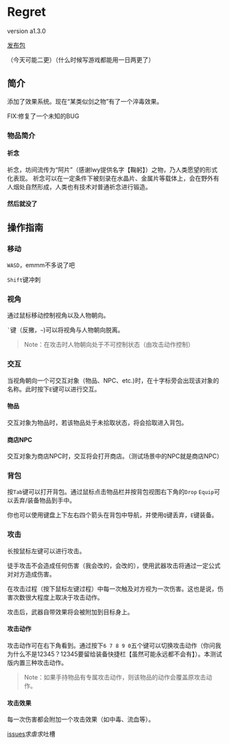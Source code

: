 ﻿# Regret
version a1.3.0

[发布包](https://gitee.com/LAWArthur/Regret/releases/)

（今天可能二更）（什么时候写游戏都能用一日两更了）

## 简介
添加了效果系统。现在“某类似剑之物”有了一个淬毒效果。

FIX:修复了一个未知的BUG

### 物品简介
#### 祈念
祈念，坊间流传为“阿片”（感谢lwy提供名字【鞠躬】）之物，乃人类愿望的形式化表现。
祈念可以在一定条件下被刻录在水晶片、金属片等载体上，会在野外有人烟处自然形成，人类也有技术对普通祈念进行锻造。

#### 然后就没了

## 操作指南

### 移动
`WASD`，emmm不多说了吧

`Shift`键冲刺

### 视角
通过鼠标移动控制视角以及人物朝向。

`` ` ``键（反撇，`~`)可以将视角与人物朝向脱离。

> Note：在攻击时人物朝向处于不可控制状态（由攻击动作控制）

### 交互
当视角朝向一个可交互对象（物品、NPC、etc.)时，在十字标旁会出现该对象的名称。此时按下`E`键可以进行交互。

#### 物品
交互对象为物品时，若该物品处于未拾取状态，将会拾取进入背包。

#### 商店NPC
交互对象为商店NPC时，交互将会打开商店。（测试场景中的NPC就是商店NPC）

### 背包
按`Tab`键可以打开背包。通过鼠标点击物品栏并按背包视图右下角的`Drop` `Equip`可以丢弃/装备物品到手中。

你也可以使用键盘上下左右四个箭头在背包中导航，并使用`Q`键丢弃，`E`键装备。

### 攻击

长按鼠标左键可以进行攻击。

徒手攻击不会造成任何伤害（我会改的，会改的），使用武器攻击将通过一定公式对对方造成伤害。

在攻击过程（按下鼠标左键过程）中每一次触及对方视为一次伤害。这也是说，伤害次数很大程度上取决于攻击动作。

攻击后，武器自带效果将会被附加到目标身上。

#### 攻击动作
攻击动作可在右下角看到。通过按下`6 7 8 9 0`五个键可以切换攻击动作（你问我为什么不是12345？12345要留给装备快捷栏【虽然可能永远都不会有】）。本测试版内置三种攻击动作。

> Note：如果手持物品有专属攻击动作，则该物品的动作会覆盖原攻击动作。

#### 攻击效果
每一次伤害都会附加一个攻击效果（如中毒、流血等）。


[issues](https://github.com/LAWArthur/Regret/issues/)求虐求吐槽
